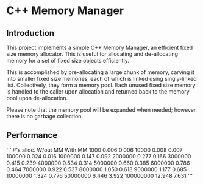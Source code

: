 # C++ Memory Manager

## Introduction

This project implements a simple C++ Memory Manager, an efficient
fixed size memory allocator.  This is useful for allocating and
de-allocating memory for a set of fixed size objects efficiently.

This is accomplished by pre-allocating a large chunk of memory,
carving it into smaller fixed size memories, each of which is linked
using singly-linked list.  Collectively, they form a memory pool.
Each unused fixed size memory is handled to the caller upon allocation
and returned back to the memory pool upon de-allocation.

Please note that the memory pool will be expanded when needed;
however, there is no garbage collection.

## Performance

'''
#'s alloc.      W/out MM   With MM
1000            0.006      0.006
10000		0.008      0.007
100000		0.024      0.016
1000000		0.147      0.092
2000000		0.277      0.166
3000000		0.415      0.239
4000000		0.534      0.314
5000000		0.660      0.385
6000000		0.786      0.464
7000000		0.922      0.537
8000000		1.050      0.613
9000000		1.177      0.685
10000000	1.324      0.776
50000000        6.446      3.922
100000000      12.948      7.631 
'''
